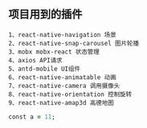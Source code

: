 
## 项目用到的插件

    1、react-native-navigation 场景
    2、react-native-snap-carousel 图片轮播
    3、mobx mobx-react 状态管理
    4、axios API请求
    5、antd-mobile UI组件
    6、react-native-animatable 动画
    7、react-native-camera 调用摄像头
    8、react-native-orientation 控制旋转
    9、react-native-amap3d 高德地图

```ruby
const a = 11;
